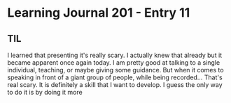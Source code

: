 # Learning Journal 201 - Entry 11

## TIL

I learned that presenting it's really scary. I actually knew that already but it became apparent once again today. I am pretty good at talking to a single individual, teaching, or maybe giving some guidance. But when it comes to speaking in front of a giant group of people, while being recorded... That's real scary. It is definitely a skill that I want to develop. I guess the only way to do it is by doing it more 
